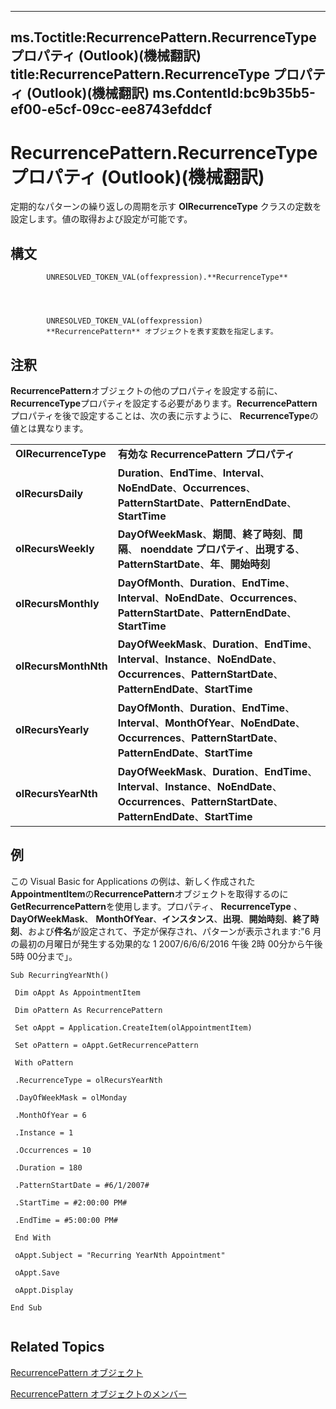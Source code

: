 

---
ms.Toctitle:RecurrencePattern.RecurrenceType プロパティ (Outlook)(機械翻訳)
title:RecurrencePattern.RecurrenceType プロパティ (Outlook)(機械翻訳)
ms.ContentId:bc9b35b5-ef00-e5cf-09cc-ee8743efddcf
---
# RecurrencePattern.RecurrenceType プロパティ (Outlook)(機械翻訳)




定期的なパターンの繰り返しの周期を示す **OlRecurrenceType** クラスの定数を設定します。値の取得および設定が可能です。

## 構文

            UNRESOLVED_TOKEN_VAL(offexpression).**RecurrenceType**




            UNRESOLVED_TOKEN_VAL(offexpression)
            **RecurrencePattern** オブジェクトを表す変数を指定します。



## 注釈
**RecurrencePattern**オブジェクトの他のプロパティを設定する前に、 **RecurrenceType**プロパティを設定する必要があります。**RecurrencePattern**プロパティを後で設定することは、次の表に示すように、 **RecurrenceType**の値とは異なります。

|||
|---|---|
|**OlRecurrenceType**|**有効な RecurrencePattern プロパティ**|
|**olRecursDaily**|**Duration**、**EndTime**、**Interval**、**NoEndDate**、**Occurrences**、**PatternStartDate**、**PatternEndDate**、**StartTime**|
|**olRecursWeekly**|**DayOfWeekMask**、**期間**、**終了時刻**、**間隔**、 **noenddate プロパティ**、**出現する**、 **PatternStartDate**、**年**、**開始時刻**|
|**olRecursMonthly**|**DayOfMonth**、**Duration**、**EndTime**、**Interval**、**NoEndDate**、**Occurrences**、**PatternStartDate**、**PatternEndDate**、**StartTime**|
|**olRecursMonthNth**|**DayOfWeekMask**、**Duration**、**EndTime**、**Interval**、**Instance**、**NoEndDate**、**Occurrences**、**PatternStartDate**、**PatternEndDate**、**StartTime**|
|**olRecursYearly**|**DayOfMonth**、**Duration**、**EndTime**、**Interval**、**MonthOfYear**、**NoEndDate**、**Occurrences**、**PatternStartDate**、**PatternEndDate**、**StartTime**|
|**olRecursYearNth**|**DayOfWeekMask**、**Duration**、**EndTime**、**Interval**、**Instance**、**NoEndDate**、**Occurrences**、**PatternStartDate**、**PatternEndDate**、**StartTime**|



## 例
この Visual Basic for Applications の例は、新しく作成された**AppointmentItem**の**RecurrencePattern**オブジェクトを取得するのに**GetRecurrencePattern**を使用します。プロパティ、 **RecurrenceType** 、 **DayOfWeekMask**、 **MonthOfYear**、**インスタンス**、**出現**、**開始時刻**、**終了時刻**、および**件名**が設定されて、予定が保存され、パターンが表示されます:"6 月の最初の月曜日が発生する効果的な 1 2007/6/6/6/2016 午後 2時 00分から午後 5時 00分まで」。

```vba
Sub RecurringYearNth() 
 
 Dim oAppt As AppointmentItem 
 
 Dim oPattern As RecurrencePattern 
 
 Set oAppt = Application.CreateItem(olAppointmentItem) 
 
 Set oPattern = oAppt.GetRecurrencePattern 
 
 With oPattern 
 
 .RecurrenceType = olRecursYearNth 
 
 .DayOfWeekMask = olMonday 
 
 .MonthOfYear = 6 
 
 .Instance = 1 
 
 .Occurrences = 10 
 
 .Duration = 180 
 
 .PatternStartDate = #6/1/2007# 
 
 .StartTime = #2:00:00 PM# 
 
 .EndTime = #5:00:00 PM# 
 
 End With 
 
 oAppt.Subject = "Recurring YearNth Appointment" 
 
 oAppt.Save 
 
 oAppt.Display 
 
End Sub 
 

```




## Related Topics

[RecurrencePattern オブジェクト](36c098f7-59fb-879a-5173-ed0260d13fa4.md)

[RecurrencePattern オブジェクトのメンバー](d282fdb2-2b6d-983d-fe5f-698113d35f89.md)





